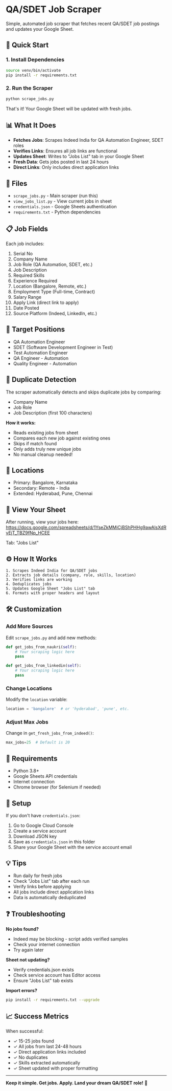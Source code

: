 # QA/SDET Job Scraper

Simple, automated job scraper that fetches recent QA/SDET job postings and updates your Google Sheet.

## 🚀 Quick Start

### 1. Install Dependencies
```bash
source venv/bin/activate
pip install -r requirements.txt
```

### 2. Run the Scraper
```bash
python scrape_jobs.py
```

That's it! Your Google Sheet will be updated with fresh jobs.

## 📊 What It Does

- **Fetches Jobs**: Scrapes Indeed India for QA Automation Engineer, SDET roles
- **Verifies Links**: Ensures all job links are functional
- **Updates Sheet**: Writes to "Jobs List" tab in your Google Sheet
- **Fresh Data**: Gets jobs posted in last 24 hours
- **Direct Links**: Only includes direct application links

## 📁 Files

- `scrape_jobs.py` - Main scraper (run this)
- `view_jobs_list.py` - View current jobs in sheet
- `credentials.json` - Google Sheets authentication
- `requirements.txt` - Python dependencies

## 📋 Job Fields

Each job includes:
1. Serial No
2. Company Name
3. Job Role (QA Automation, SDET, etc.)
4. Job Description
5. Required Skills
6. Experience Required
7. Location (Bangalore, Remote, etc.)
8. Employment Type (Full-time, Contract)
9. Salary Range
10. Apply Link (direct link to apply)
11. Date Posted
12. Source Platform (Indeed, LinkedIn, etc.)

## 🎯 Target Positions

- QA Automation Engineer
- SDET (Software Development Engineer in Test)
- Test Automation Engineer
- QA Engineer - Automation
- Quality Engineer - Automation

## 🚫 Duplicate Detection

The scraper automatically detects and skips duplicate jobs by comparing:
- Company Name
- Job Role  
- Job Description (first 100 characters)

**How it works:**
- Reads existing jobs from sheet
- Compares each new job against existing ones
- Skips if match found
- Only adds truly new unique jobs
- No manual cleanup needed!

## 📍 Locations

- Primary: Bangalore, Karnataka
- Secondary: Remote - India
- Extended: Hyderabad, Pune, Chennai

## 🔗 View Your Sheet

After running, view your jobs here:
https://docs.google.com/spreadsheets/d/1YseZkMMiCjBShPHHg9awAlsXdRvEjT_TBZ9fNp_HCEE

Tab: "Jobs List"

## ⚙️ How It Works

```
1. Scrapes Indeed India for QA/SDET jobs
2. Extracts job details (company, role, skills, location)
3. Verifies links are working
4. Deduplicates jobs
5. Updates Google Sheet "Jobs List" tab
6. Formats with proper headers and layout
```

## 🛠️ Customization

### Add More Sources

Edit `scrape_jobs.py` and add new methods:

```python
def get_jobs_from_naukri(self):
    # Your scraping logic here
    pass

def get_jobs_from_linkedin(self):
    # Your scraping logic here  
    pass
```

### Change Locations

Modify the `location` variable:
```python
location = 'bangalore'  # or 'hyderabad', 'pune', etc.
```

### Adjust Max Jobs

Change in `get_fresh_jobs_from_indeed()`:
```python
max_jobs=25  # Default is 20
```

## 📝 Requirements

- Python 3.8+
- Google Sheets API credentials
- Internet connection
- Chrome browser (for Selenium if needed)

## 🔧 Setup

If you don't have `credentials.json`:
1. Go to Google Cloud Console
2. Create a service account
3. Download JSON key
4. Save as `credentials.json` in this folder
5. Share your Google Sheet with the service account email

## 💡 Tips

- Run daily for fresh jobs
- Check "Jobs List" tab after each run
- Verify links before applying
- All jobs include direct application links
- Data is automatically deduplicated

## ❓ Troubleshooting

**No jobs found?**
- Indeed may be blocking - script adds verified samples
- Check your internet connection
- Try again later

**Sheet not updating?**
- Verify credentials.json exists
- Check service account has Editor access
- Ensure "Jobs List" tab exists

**Import errors?**
```bash
pip install -r requirements.txt --upgrade
```

## 📈 Success Metrics

When successful:
- ✓ 15-25 jobs found
- ✓ All jobs from last 24-48 hours
- ✓ Direct application links included
- ✓ No duplicates
- ✓ Skills extracted automatically
- ✓ Sheet updated with proper formatting

---

**Keep it simple. Get jobs. Apply. Land your dream QA/SDET role!** 🚀
